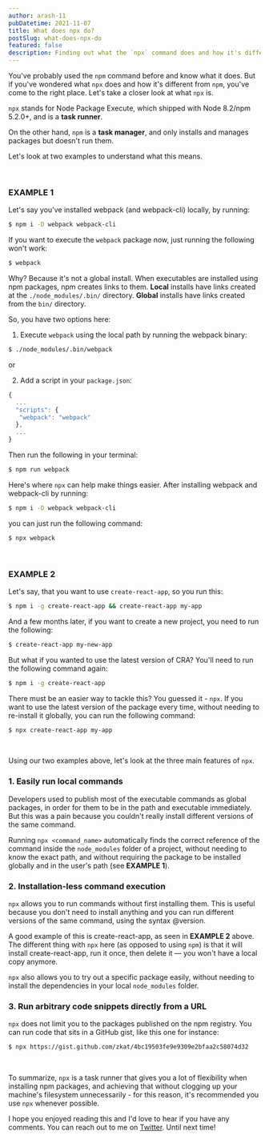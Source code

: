 ```yaml
---
author: arash-11
pubDatetime: 2021-11-07
title: What does npx do?
postSlug: what-does-npx-do
featured: false
description: Finding out what the `npx` command does and how it's different from `npm`.
---
```


You've probably used the `npm` command before and know what it does. But if you've wondered what `npx` does and how it's different from `npm`, you've come to the right place. Let's take a closer look at what `npx` is.

`npx` stands for Node Package Execute, which shipped with Node 8.2/npm 5.2.0+, and is a **task runner**.

On the other hand, `npm` is a <strong>task manager</strong>, and only installs and manages packages but doesn't run them.

Let's look at two examples to understand what this means.

<br />

### EXAMPLE 1

Let's say you've installed webpack (and webpack-cli) locally, by running:

```sh
$ npm i -D webpack webpack-cli
```

If you want to execute the `webpack` package now, just running the following won't work:

```sh
$ webpack
```

Why? Because it's not a global install. When executables are installed using npm packages, npm creates links to them. **Local** installs have links created at the `./node_modules/.bin/` directory. **Global** installs have links created from the `bin/` directory.

So, you have two options here:

1. Execute `webpack` using the local path by running the webpack binary:

```sh
$ ./node_modules/.bin/webpack
```

or

2. Add a script in your `package.json`:

```js
{
  ...
  "scripts": {
   "webpack": "webpack"
  },
  ...
}
```

Then run the following in your terminal:

```sh
$ npm run webpack
```

Here's where `npx` can help make things easier. After installing webpack and webpack-cli by running:

```sh
$ npm i -D webpack webpack-cli
```

you can just run the following command:

```sh
$ npx webpack
```
<br />

### EXAMPLE 2

Let's say, that you want to use `create-react-app`, so you run this:

```sh
$ npm i -g create-react-app && create-react-app my-app
```

And a few months later, if you want to create a new project, you need to run the following:

```sh
$ create-react-app my-new-app
```

But what if you wanted to use the latest version of CRA? You'll need to run the following command again:

```sh
$ npm i -g create-react-app
```

There must be an easier way to tackle this? You guessed it - `npx`. If you want to use the latest version of the package every time, without needing to re-install it globally, you can run the following command:

```sh
$ npx create-react-app my-app
```

<br />

Using our two examples above, let's look at the three main features of `npx`.

### 1. Easily run local commands

Developers used to publish most of the executable commands as global packages, in order for them to be in the path and executable immediately. But this was a pain because you couldn't really install different versions of the same command.

Running `npx <command_name>` automatically finds the correct reference of the command inside the `node_modules` folder of a project, without needing to know the exact path, and without requiring the package to be installed globally and in the user's path (see **EXAMPLE 1**).

### 2. Installation-less command execution

`npx` allows you to run commands without first installing them. This is useful because you don't need to install anything and you can run different versions of the same command, using the syntax @version.

A good example of this is create-react-app, as seen in **EXAMPLE 2** above. The different thing with `npx` here (as opposed to using `npm`) is that it will install create-react-app, run it once, then delete it — you won't have a local copy anymore.

`npx` also allows you to try out a specific package easily, without needing to install the dependencies in your local `node_modules` folder.

### 3. Run arbitrary code snippets directly from a URL

`npx` does not limit you to the packages published on the npm registry. You can run code that sits in a GitHub gist, like this one for instance:

```sh
$ npx https://gist.github.com/zkat/4bc19503fe9e9309e2bfaa2c58074d32
```

<br />

To summarize, `npx` is a task runner that gives you a lot of flexibility when installing npm packages, and achieving that without clogging up your machine's filesystem unnecessarily - for this reason, it's recommended you use `npx` whenever possible.

I hope you enjoyed reading this and I'd love to hear if you have any comments. You can reach out to me on [Twitter](https://twitter.com/arash11gt). Until next time!